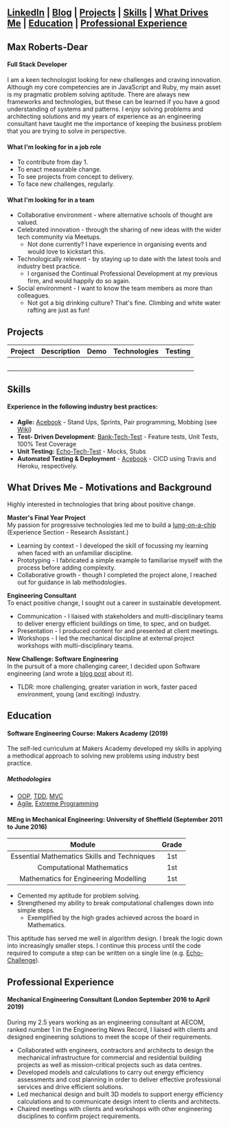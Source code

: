[LinkedIn](LINK) | [Blog](LINK) | [Projects](#githubProjects) | [Skills](#skills) | [What Drives Me](#drivers) | [Education](#education) | [Professional Experience](#professionalExperience) 
---

## Max Roberts-Dear

#### Full Stack Developer

I am a keen technologist looking for new challenges and craving innovation. Although my core competencies are in JavaScript and Ruby, my main asset is my pragmatic problem solving aptitude. There are always new frameworks and technologies, but these can be learned if you have a good understanding of systems and patterns. I enjoy solving problems and architecting solutions and my years of experience as an engineering consultant have taught me the importance of keeping the business problem that you are trying to solve in perspective.



#### What I'm looking for in a job role

* To contribute from day 1. 
* To enact measurable change.
* To see projects from concept to delivery.
* To face new challenges, regularly.

#### What I'm looking for in a team

* Collaborative environment - where alternative schools of thought are valued.
* Celebrated innovation -  through the sharing of new ideas with the wider tech community via Meetups. 
  * Not done currently? I have experience in organising events and would love to kickstart this.
* Technologically relevent - by staying up to date with the latest tools and industry best practice. 
  * I organised the Continual Professional Development at my previous firm, and would happily do so again.
* Social environment - I want to know the team members as more than colleagues. 
  * Not got a big drinking culture? That's fine. Climbing and white water rafting are just as fun!



## <a name = "githubProjects">Projects</a>

| Project     | Description | Demo | Technologies | Testing |
|-------------|:-------------:|:------------:| :------------:| :------------:|
| | | | | |
| | | | | |
| | | | | |
| | | | | |
| | | | | |




## <a name = "skills">Skills</a>

#### Experience in the following industry best practices:

* **Agile:** [Acebook](https://github.com/MaxRobertsDear/acebook-Isambard) - Stand Ups, Sprints, Pair programming, Mobbing (see [Wiki](https://github.com/MaxRobertsDear/acebook-Isambard/wiki))
* **Test- Driven Development:** [Bank-Tech-Test](LINK) - Feature tests, Unit Tests, 100% Test Coverage
* **Unit Testing:** [Echo-Tech-Test](LINK) - Mocks, Stubs
* **Automated Testing & Deployment**  - [Acebook](https://github.com/MaxRobertsDear/acebook-Isambard) - CICD using Travis and Heroku, respectively.



## <a name = "drivers">What Drives Me - Motivations and Background</a> 

Highly interested in technologies that bring about positive change. 

**Master's Final Year Project**  
My passion for progressive technologies led me to build a [lung-on-a-chip](https://www.linkedin.com/in/maxrobertsdear/#experience-section) (Experience Section - Research Assistant.)

* Learning by context - I developed the skill of focussing my learning when faced with an unfamiliar discipline. 
* Prototyping - I fabricated a simple example to familiarise myself with the process before adding complexity. 
* Collaborative growth - though I completed the project alone, I reached out for guidance in lab methodologies. 

**Engineering Consultant**  
To enact positive change, I sought out a career in sustainable development. 

* Communication - I liaised with stakeholders and multi-disciplinary teams to deliver energy efficient buildings on time, to spec, and on budget.
* Presentation - I produced content for and presented at client meetings.
* Workshops -  I led the mechanical discipline at external project workshops with multi-disciplinary teams.

**New Challenge: Software Engineering**  
In the pursuit of a more challenging career, I decided upon Software engineering (and wrote a [blog post](LINK) about it). 
* TLDR: more challenging, greater variation in work, faster paced environment, young (and exciting) industry.



## <a name = "education">Education</a>


#### Software Engineering Course: Makers Academy (2019)

The self-led curriculum at Makers Academy developed my skills in applying a methodical approach to solving new problems using industry best practice. 


##### Methodologies

* [OOP](BLOGLINK), [TDD](BLOGLINK), [MVC](BLOGLINK)
* [Agile](BLOGLINK), [Extreme Programming](BLOGLINK)



#### MEng in Mechanical Engineering: University of Sheffield (September 2011 to June 2016)
| Module | Grade |
| :----: | :---: |
| Essential Mathematics Skills and Techniques | 1st |
| Computational Mathematics | 1st |
| Mathematics for Engineering Modelling | 1st |


* Cemented my aptitude for problem solving. 
* Strengthened my ability to break computational challenges down into simple steps.  
  * Exemplified by the high grades achieved across the board in Mathematics. 

This aptitude has served me well in algorithm design. I break the logic down into increasingly smaller steps. I continue this process until the code required to compute a step can be written on a single line (e.g. [Echo-Challenge](LINK)).



## <a name = "professionalExperience">Professional Experience</a>

#### Mechanical Engineering Consultant (London September 2016 to April 2019)
During my 2.5 years working as an engineering consultant at AECOM, ranked number 1 in the Engineering News Record, I liaised with clients and designed engineering solutions to meet the scope of their requirements.

- Collaborated with engineers, contractors and architects to design the mechanical infrastructure for commercial and residential building projects as well as mission-critical projects such as data centres.
- Developed models and calculations to carry out energy efficiency assessments and cost planning in order to deliver effective professional services and drive efficient solutions.
- Led mechanical design and built 3D models to support energy efficiency calculations and to communicate design intent to clients and architects.
- Chaired meetings with clients and workshops with other engineering disciplines to confirm project requirements.
